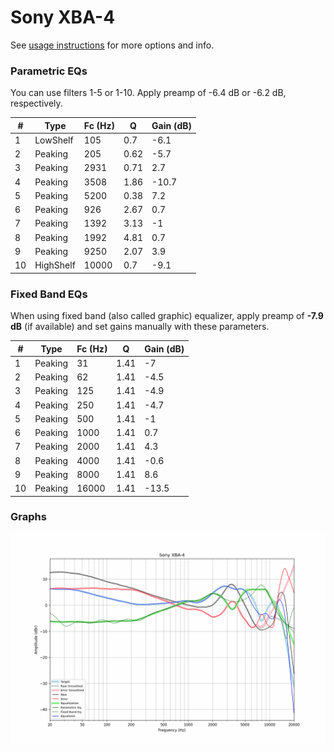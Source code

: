 # Sony XBA-4
See [usage instructions](https://github.com/jaakkopasanen/AutoEq#usage) for more options and info.

### Parametric EQs
You can use filters 1-5 or 1-10. Apply preamp of -6.4 dB or -6.2 dB, respectively.

|   # | Type      |   Fc (Hz) |    Q |   Gain (dB) |
|-----|-----------|-----------|------|-------------|
|   1 | LowShelf  |       105 | 0.7  |        -6.1 |
|   2 | Peaking   |       205 | 0.62 |        -5.7 |
|   3 | Peaking   |      2931 | 0.71 |         2.7 |
|   4 | Peaking   |      3508 | 1.86 |       -10.7 |
|   5 | Peaking   |      5200 | 0.38 |         7.2 |
|   6 | Peaking   |       926 | 2.67 |         0.7 |
|   7 | Peaking   |      1392 | 3.13 |        -1   |
|   8 | Peaking   |      1992 | 4.81 |         0.7 |
|   9 | Peaking   |      9250 | 2.07 |         3.9 |
|  10 | HighShelf |     10000 | 0.7  |        -9.1 |

### Fixed Band EQs
When using fixed band (also called graphic) equalizer, apply preamp of **-7.9 dB** (if available) and set gains manually with these parameters.

|   # | Type    |   Fc (Hz) |    Q |   Gain (dB) |
|-----|---------|-----------|------|-------------|
|   1 | Peaking |        31 | 1.41 |        -7   |
|   2 | Peaking |        62 | 1.41 |        -4.5 |
|   3 | Peaking |       125 | 1.41 |        -4.9 |
|   4 | Peaking |       250 | 1.41 |        -4.7 |
|   5 | Peaking |       500 | 1.41 |        -1   |
|   6 | Peaking |      1000 | 1.41 |         0.7 |
|   7 | Peaking |      2000 | 1.41 |         4.3 |
|   8 | Peaking |      4000 | 1.41 |        -0.6 |
|   9 | Peaking |      8000 | 1.41 |         8.6 |
|  10 | Peaking |     16000 | 1.41 |       -13.5 |

### Graphs
![](./Sony%20XBA-4.png)
